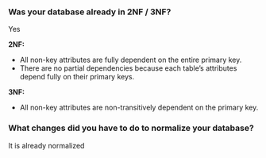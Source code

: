 ### Was your database already in 2NF / 3NF?

Yes

**2NF:**
- All non-key attributes are fully dependent on the entire primary key.
- There are no partial dependencies because each table’s attributes depend fully on their primary keys.

**3NF:**
- All non-key attributes are non-transitively dependent on the primary key.

### What changes did you have to do to normalize your database?

It is already normalized